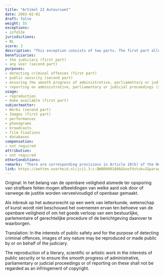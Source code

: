 ```yaml
---
title: "Artikel 22 Auteurswet"
date: 2003-02-01
draft: false
weight: 55
exceptions:
- info53e
jurisdictions:
- NL
score: 3
description: "This exception consists of two parts. The first part allows the judiciary to reproduced or make public images of any nature for the purpose of detecting criminal offences. The second part allows the reproduction of literary, scientific or artistic works in the interests of public security or to ensure the smooth progress of administrative, parliamentary or judicial proceedings or of reporting on these." 
beneficiaries:
- the judiciary (first part)
- any user (second part)
purposes: 
- detecting criminal offences (first part)
- public security (second part)
- ensuring the smooth progress of administrative, parliamentary or judicial proceedings (second part)
- reporting on administrative, parliamentary or judicial proceedings (second part) 
usage:
- reproduction
- make available (first part)
subjectmatter:
- Works (second part)
- Images (first part)
- performances
- phonograms
- broadcasts
- film fixations
- databases
compensation:
- not required 
attribution: 
- not required
otherConditions: 
remarks: "There are corresponding provisions in Article 10(k) of the Neighbouring Rights Act and 5.1(c) of the Database Act<br /><br />The types of use allowed by the second part are a bit unclear. The Dutch original uses the term 'overnemen' wich does not directly map on any of the standard uses and is probably broader than 'reproduction'"
link: https://wetten.overheid.nl/jci1.3:c:BWBR0001886&hoofdstuk=I&paragraaf=6&artikel=22
---
```


Original: In het belang van de openbare veiligheid alsmede ter opsporing van strafbare feiten mogen afbeeldingen van welke aard ook door of vanwege de justitie worden verveelvoudigd of openbaar gemaakt.

Als inbreuk op het auteursrecht op een werk van letterkunde, wetenschap of kunst wordt niet beschouwd het overnemen ervan ten behoeve van de openbare veiligheid of om het goede verloop van een bestuurlijke, parlementaire of gerechtelijke procedure of de berichtgeving daarover te waarborgen.

Translation: In the interests of public safety and for the purpose of detecting criminal offences, images of any nature may be reproduced or made public by or on behalf of the judiciary.

The reproduction of a literary, scientific or artistic work in the interests of public security or to ensure the smooth progress of administrative, parliamentary or judicial proceedings or of reporting on these shall not be regarded as an infringement of copyright.